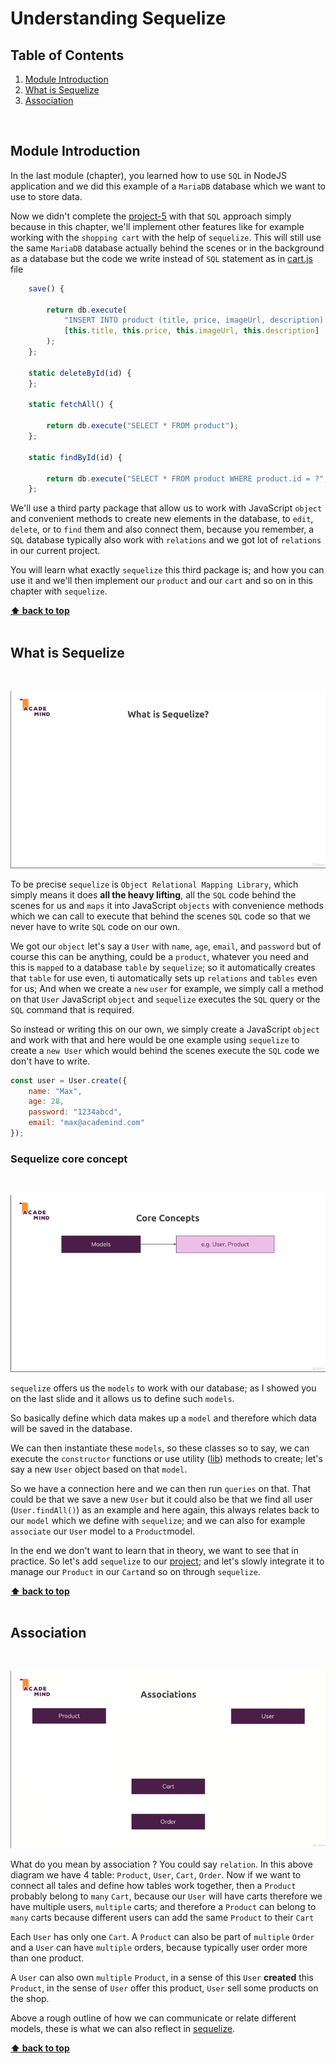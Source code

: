 # Understanding Sequelize

## Table of Contents
1. [Module Introduction](#module-introduction)
2. [What is Sequelize](#what-is-sequelize)
3. [Association](#association)

<br/>

## Module Introduction

In the last module (chapter), you learned how to use `SQL` in NodeJS application
and we did this example of a `MariaDB` database which we want to use to store
data.

Now we didn't complete the [project-5](../project-5) with that `SQL` approach
simply because in this chapter, we'll implement other features like for example
working with the `shopping cart` with the help of `sequelize`. This will still
use the same `MariaDB` database actually behind the scenes or in the background
as a database but the code we write instead of `SQL` statement as in
[cart.js](../project-5/models/cart.js) file

```javascript
    save() {

        return db.execute(
            "INSERT INTO product (title, price, imageUrl, description) VALUES (?, ?, ?, ?)",
            [this.title, this.price, this.imageUrl, this.description]
        );
    };

    static deleteById(id) {
    };

    static fetchAll() {

        return db.execute("SELECT * FROM product");
    };

    static findById(id) {

        return db.execute("SELECT * FROM product WHERE product.id = ?", [id]);
    };
```

We'll use a third party package  that allow us to work with JavaScript `object`
and convenient methods to create new elements in the database, to `edit`,
`delete`, or to `find` them and also connect them, because you remember, a `SQL`
database typically also work with `relations` and we got lot of `relations` in
our current project.

You will learn what exactly `sequelize` this third package is; and how  you can
use it and we'll then implement our `product` and our `cart` and so on in this
chapter with `sequelize`.

**[⬆ back to top](#table-of-contents)**
<br/>
<br/>

## What is Sequelize
<br/>

![chapter-10-1.gif](./images/gif/chapter-10-1.gif "What is sequelize")

To be precise `sequelize` is `Object Relational Mapping Library`, which simply
means it does **all the heavy lifting**, all the `SQL` code behind the scenes
for us and `maps` it into JavaScript `objects` with convenience methods which we
can call to execute that behind the scenes `SQL` code so that we never have to
write `SQL` code on our own.

We got our `object` let's say a `User` with `name`, `age`, `email`, and
`password` but of course this can be anything, could be a `product`, whatever
you need and this is `mapped` to a database `table` by `sequelize`; so it
automatically creates that `table` for use even, ti automatically sets up
`relations` and `tables` even for us; And when we create a `new` `user` for
example, we simply call a method on that `User` JavaScript `object` and
`sequelize` executes the `SQL` query or the `SQL` command that is required.

So instead or writing this on our own, we simply create a JavaScript `object`
and work with that and here would be one example using `sequelize` to create
a `new User` which would behind the scenes execute the `SQL` code we don't have
to write.

```javascript
const user = User.create({
    name: "Max",
    age: 28,
    password: "1234abcd",
    email: "max@academind.com"
});
```

### Sequelize core concept
<br/>

![chapter-10-2.gif](./images/gif/chapter-10-2.gif "Sequelize core concept")

`sequelize` offers us the `models` to work with our database; as I showed you on
the last slide and it allows us to define such `models`.

So basically define which data makes up a `model` and therefore which data will
be saved in the database.

We can then instantiate these `models`, so these classes so to say, we can
execute the `constructor` functions or use utility ([lib](./../project-5/lib/))
methods to create; let's say a new `User` object based on that `model`.


So we have a connection here and we can then run `queries` on that. That could
be that we save a new `User` but it could also be that we find all user
(`User.findAll()`) as an example and here again, this always relates back to our
`model` which we define with `sequelize`; and we can also for example
`associate` our `User` model to a `Product`model.

In the end we don't want to learn that in theory, we want to see that in
practice. So let's add `sequelize` to our [project](./../project-6); and let's
slowly integrate it to manage our `Product` in our `Cart`and so on through
`sequelize`.

**[⬆ back to top](#table-of-contents)**
<br/>
<br/>

## Association
<br/>

![chapter-10-3.gif](./images/gif/chapter-10-3.gif "SQL association")
<br />

What do you mean by association ? You could say `relation`. In this above
diagram we have 4 table: `Product`, `User`, `Cart`, `Order`. Now if we want to
connect all tales and define how tables work together, then a `Product` probably
belong to `many` `Cart`, because our `User` will have carts therefore we have
multiple users, `multiple` carts; and therefore a `Product` can belong to `many`
carts because different users can add the same `Product` to their `Cart`

Each `User` has only one `Cart`. A `Product` can also be part of `multiple`
`Order` and a `User` can have `multiple` orders, because typically user order
more than one product.

A `User` can also own `multiple` `Product`, in a sense of this `User`
**created** this `Product`, in the sense of `User` offer this product, `User`
sell some products on the shop.

Above a rough outline of how we can communicate or relate different models,
these is what we can also reflect in [sequelize](https://sequelize.org).

**[⬆ back to top](#table-of-contents)**
<br/>
<br/>
